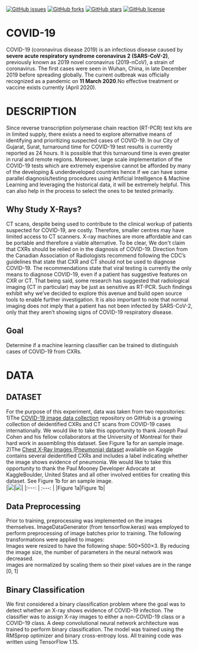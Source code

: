 [![GitHub issues](https://img.shields.io/github/issues/arjunparmar/COVID-19?style=for-the-badge)](https://github.com/arjunparmar/COVID-19/issues) [![GitHub forks](https://img.shields.io/github/forks/arjunparmar/COVID-19?style=for-the-badge)](https://github.com/arjunparmar/COVID-19/network) [![GitHub stars](https://img.shields.io/github/stars/arjunparmar/COVID-19?style=for-the-badge)](https://github.com/arjunparmar/COVID-19/stargazers) [![GitHub license](https://img.shields.io/github/license/arjunparmar/COVID-19?style=for-the-badge)](https://github.com/arjunparmar/COVID-19/blob/master/LICENSE.md)
# COVID-19
COVID-19 (coronavirus disease 2019) is an infectious disease caused by **severe acute respiratory syndrome coronavirus 2 (SARS-CoV-2)**, previously known as 2019 novel coronavirus (2019-nCoV), a strain of coronavirus. The first cases were seen in Wuhan, China, in late December 2019 before spreading globally. The current outbreak was officially recognized as a pandemic on **11 March 2020**.No effective treatment or vaccine exists currently (April 2020).
# DESCRIPTION
Since reverse transcription polymerase chain reaction (RT-PCR) test kits are in limited supply, there exists a need to explore alternative means of identifying and prioritizing suspected cases of COVID-19. In our City of Gujarat, Surat, turnaround time for COVID-19 test results is currently reported as 24 hours. It is possible that this turnaround time is even greater in rural and remote regions.
Moreover, large scale implementation of the COVID-19 tests which are extremely expensive cannot be afforded by many of the developing & underdeveloped countries hence if we can have some parallel diagnosis/testing procedures using Artificial Intelligence & Machine Learning and leveraging the historical data, it will be extremely helpful. This can also help in the process to select the ones to be tested primarily.
## Why Study X-Rays?
CT scans, despite being used to contribute to the clinical workup of patients suspected for COVID-19, are costly. Therefore, smaller centres may have limited access to CT scanners. X-ray machines are more affordable and can be portable and therefore a viable alternative.
To be clear, We don't claim that CXRs should be relied on in the diagnosis of COVID-19. Direction from the Canadian Association of Radiologists recommend following the CDC’s guidelines that state that CXR and CT should not be used to diagnose COVID-19. The recommendations state that viral testing is currently the only means to diagnose COVID-19, even if a patient has suggestive features on CXR or CT. That being said, some research has suggested that radiological imaging (CT in particular) may be just as sensitive as RT-PCR. Such findings exhibit why we’ve decided to explore this avenue and build open source tools to enable further investigation. It is also important to note that normal imaging does not imply that a patient has not been infected by SARS-CoV-2, only that they aren’t showing signs of COVID-19 respiratory disease.
## Goal
Determine if a machine learning classifier can be trained to distinguish cases of COVID-19 from CXRs.
# DATA
## DATASET
For the purpose of this experiment, data was taken from two repositories:<br/>
1)The [COVID-19 image data collection](https://github.com/ieee8023/covid-chestxray-dataset) repository on GitHub is a growing collection of deidentified CXRs and CT scans from COVID-19 cases internationally. We would like to take this opportunity to thank Joseph Paul Cohen and his fellow collaborators at the University of Montreal for their hard work in assembling this dataset. See Figure 1a for an sample image.<br/>
2)The [Chest X-Ray Images (Pneumonia) dataset](https://www.kaggle.com/paultimothymooney/chest-xray-pneumonia) available on Kaggle contains several deidentified CXRs and includes a label indicating whether the image shows evidence of pneumonia. We would like to take this opportunity to thank the Paul Mooney Developer Advocate at KaggleBoulder, United States and all other involved entities for creating this dataset. See Figure 1b for an sample image.<br/>
|![](https://github.com/arjunparmar/COVID-19/blob/master/Data/Images/Positive.jpg)|![](https://github.com/arjunparmar/COVID-19/blob/master/Data/Images/Negative.jpg)|
|:---: | :---: |
|Figure 1a|Figure 1b|<br/>
## Data Preprocessing
Prior to training, preprocessing was implemented on the images themselves. ImageDataGenerator (from tensorflow.keras) was employed to perform preprocessing of image batches prior to training. The following transformations were applied to images:<br/>
Images were resized to have the following shape: 500×500×3. By reducing the image size, the number of parameters in the neural network was decreased.<br/>
images are normalized by scaling them so their pixel values are in the range [0, 1]
## Binary Classification
We first considered a binary classification problem where the goal was to detect whether an X-ray shows evidence of COVID-19 infection. The classifier was to assign X-ray images to either a non-COVID-19 class or a COVID-19 class. A deep convolutional neural network architecture was trained to perform binary classification. The model was trained using the RMSprop optimizer and binary cross-entropy loss. All training code was written using TensorFlow 1.15.
